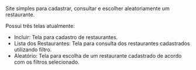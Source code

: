 Site simples para cadastrar, consultar e escolher aleatoriamente um restaurante.

Possui três telas atualmente:

- Incluir: Tela para cadastro de restaurantes.
- Lista dos Restaurantes: Tela para consulta dos restaurantes cadastrados utilizando filtro.
- Aleatório: Tela para escolha de um restaurante cadastrado de acordo com os filtros selecionado.
